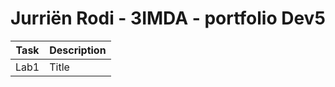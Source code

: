 # Jurriën Rodi - 3IMDA - portfolio Dev5

| Task | Description |
| ----------- | ----------- |
| Lab1 | Title |
